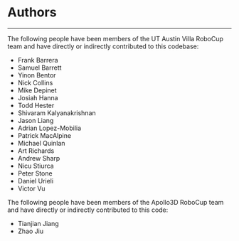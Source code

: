 # Authors
---

The following people have been members of the UT Austin Villa RoboCup team and have directly or indirectly contributed to this codebase:

- Frank Barrera
- Samuel Barrett
- Yinon Bentor 
- Nick Collins
- Mike Depinet
- Josiah Hanna
- Todd Hester
- Shivaram Kalyanakrishnan
- Jason Liang
- Adrian Lopez-Mobilia 
- Patrick MacAlpine 
- Michael Quinlan 
- Art Richards 
- Andrew Sharp 
- Nicu Stiurca 
- Peter Stone 
- Daniel Urieli
- Victor Vu 

The following people have been members of the Apollo3D RoboCup team and have directly or indirectly contributed to this code:
- Tianjian Jiang
- Zhao Jiu
